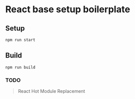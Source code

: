 # React base setup boilerplate

## Setup
`npm run start`

## Build
`npm run build`


### TODO
> React Hot Module Replacement